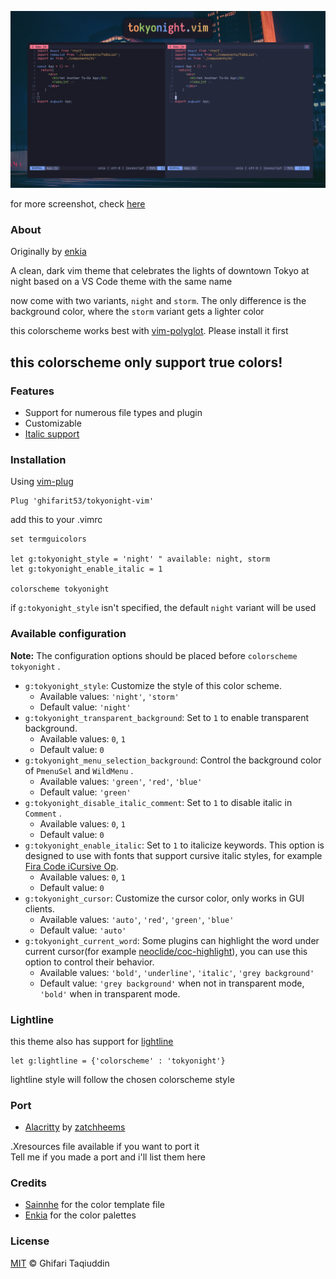<p align="center">
	<img src="pictures/screenshot.png">
</p>

for more screenshot, check [here](./pictures)

### About

Originally by [enkia](https://github.com/enkia/tokyo-night-vscode-theme)

A clean, dark vim theme that celebrates the lights of downtown Tokyo at night based on a VS Code theme with the same name

now come with two variants, `night` and `storm`. The only difference is the background color, where the `storm` variant gets a lighter color

this colorscheme works best with [vim-polyglot](https://github.com/sheerun/vim-polyglot). Please install it first

## this colorscheme only support true colors!

### Features

- Support for numerous file types and plugin
- Customizable
- [Italic support](https://github.com/sainnhe/icursive-nerd-font)

### Installation

Using [vim-plug](https://github.com/junegunn/vim-plug)

```vim
Plug 'ghifarit53/tokyonight-vim'
```

add this to your .vimrc

```vim
set termguicolors

let g:tokyonight_style = 'night' " available: night, storm
let g:tokyonight_enable_italic = 1

colorscheme tokyonight
```

if `g:tokyonight_style` isn't specified, the default `night` variant will be used

### Available configuration

**Note:** The configuration options should be placed before `colorscheme tokyonight` .

- `g:tokyonight_style`: Customize the style of this color scheme.
  - Available values: `'night'`, `'storm'`
  - Default value: `'night'`
- `g:tokyonight_transparent_background`: Set to `1` to enable transparent background.
  - Available values: `0`, `1`
  - Default value: `0`
- `g:tokyonight_menu_selection_background`: Control the background color of `PmenuSel` and `WildMenu` .
  - Available values: `'green'`, `'red'`, `'blue'`
  - Default value: `'green'`
- `g:tokyonight_disable_italic_comment`: Set to `1` to disable italic in `Comment` .
  - Available values: `0`, `1`
  - Default value: `0`
- `g:tokyonight_enable_italic`: Set to `1` to italicize keywords. This option is designed to use with fonts that support cursive italic styles, for example [Fira Code iCursive Op](https://github.com/sainnhe/icursive-nerd-font).
  - Available values: `0`, `1`
  - Default value: `0`
- `g:tokyonight_cursor`: Customize the cursor color, only works in GUI clients.
  - Available values: `'auto'`, `'red'`, `'green'`, `'blue'`
  - Default value: `'auto'`
- `g:tokyonight_current_word`: Some plugins can highlight the word under current cursor(for example [neoclide/coc-highlight](https://github.com/neoclide/coc-highlight)), you can use this option to control their behavior.
  - Available values: `'bold'`, `'underline'`, `'italic'`, `'grey background'`
  - Default value: `'grey background'` when not in transparent mode, `'bold'` when in transparent mode.

### Lightline

this theme also has support for [lightline](https://github.com/itchyny/lightline.vim)

```vim
let g:lightline = {'colorscheme' : 'tokyonight'}
```

lightline style will follow the chosen colorscheme style

### Port

- [Alacritty](https://github.com/zatchheems/tokyo-night-alacritty-theme) by [zatchheems](https://github.com/zatchheems)

.Xresources file available if you want to port it<br>
Tell me if you made a port and i'll list them here<br>

### Credits

- [Sainnhe](https://github.com/sainnhe) for the color template file
- [Enkia](https://github.com/enkia) for the color palettes

### License

[MIT](./LICENSE) © Ghifari Taqiuddin
